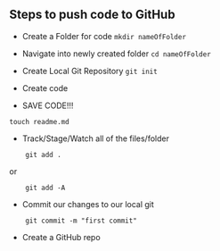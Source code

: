 ## Steps to push code to GitHub

- Create a Folder for code
`mkdir nameOfFolder`
- Navigate into newly created folder
`cd nameOfFolder`
- Create Local Git Repository
`git init`
- Create code

- SAVE CODE!!!

`touch readme.md`
- Track/Stage/Watch all of the files/folder
```
    git add .
```
or
```
    git add -A
```
- Commit our changes to our local git
```
    git commit -m "first commit"
```
- Create a GitHub repo


<!-- will finish typing this tomorrow. Make bullet points of what is required of us -->

